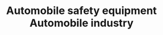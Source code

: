 ---
title: Automobile safety equipment Automobile industry
longTitle: 'Automobile safety equipment, Automobile industry'
tags:
- gccommon
relatedTerm:
- "[[Automobiles]]"
---